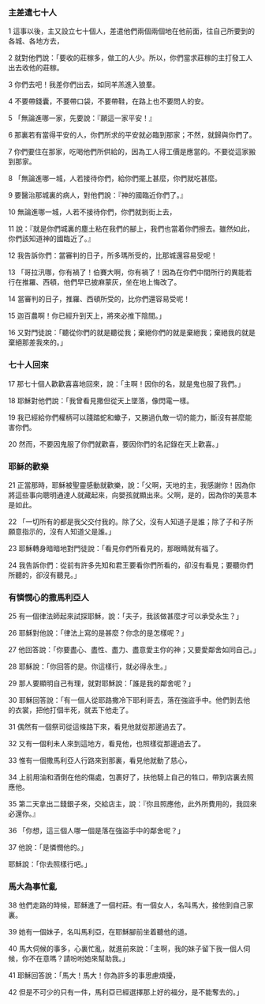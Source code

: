 ### 主差遣七十人

1 這事以後，主又設立七十個人，差遣他們兩個兩個地在他前面，往自己所要到的各城、各地方去， 

2 就對他們說：「要收的莊稼多，做工的人少。所以，你們當求莊稼的主打發工人出去收他的莊稼。 

3 你們去吧！我差你們出去，如同羊羔進入狼羣。 

4 不要帶錢囊，不要帶口袋，不要帶鞋，在路上也不要問人的安。

5 「無論進哪一家，先要說：『願這一家平安！』 

6 那裏若有當得平安的人，你們所求的平安就必臨到那家；不然，就歸與你們了。 

7 你們要住在那家，吃喝他們所供給的，因為工人得工價是應當的。不要從這家搬到那家。

8 「無論進哪一城，人若接待你們，給你們擺上甚麼，你們就吃甚麼。 

9 要醫治那城裏的病人，對他們說：『神的國臨近你們了。』 

10 無論進哪一城，人若不接待你們，你們就到街上去， 

11 說：『就是你們城裏的塵土粘在我們的腳上，我們也當着你們擦去。雖然如此，你們該知道神的國臨近了。』 

12 我告訴你們：當審判的日子，所多瑪所受的，比那城還容易受呢！

13 「哥拉汛哪，你有禍了！伯賽大啊，你有禍了！因為在你們中間所行的異能若行在推羅、西頓，他們早已披麻蒙灰，坐在地上悔改了。 

14 當審判的日子，推羅、西頓所受的，比你們還容易受呢！ 

15 迦百農啊！你已經升到天上，將來必推下陰間。」

16 又對門徒說：「聽從你們的就是聽從我；棄絕你們的就是棄絕我；棄絕我的就是棄絕那差我來的。」

### 七十人回來

17 那七十個人歡歡喜喜地回來，說：「主啊！因你的名，就是鬼也服了我們。」

18 耶穌對他們說：「我曾看見撒但從天上墜落，像閃電一樣。 

19 我已經給你們權柄可以踐踏蛇和蠍子，又勝過仇敵一切的能力，斷沒有甚麼能害你們。 

20 然而，不要因鬼服了你們就歡喜，要因你們的名記錄在天上歡喜。」

### 耶穌的歡樂

21 正當那時，耶穌被聖靈感動就歡樂，說：「父啊，天地的主，我感謝你！因為你將這些事向聰明通達人就藏起來，向嬰孩就顯出來。父啊，是的，因為你的美意本是如此。

22 「一切所有的都是我父交付我的。除了父，沒有人知道子是誰；除了子和子所願意指示的，沒有人知道父是誰。」

23 耶穌轉身暗暗地對門徒說：「看見你們所看見的，那眼睛就有福了。 

24 我告訴你們：從前有許多先知和君王要看你們所看的，卻沒有看見；要聽你們所聽的，卻沒有聽見。」

### 有憐憫心的撒馬利亞人

25 有一個律法師起來試探耶穌，說：「夫子，我該做甚麼才可以承受永生？」

26 耶穌對他說：「律法上寫的是甚麼？你念的是怎樣呢？」

27 他回答說：「你要盡心、盡性、盡力、盡意愛主你的神；又要愛鄰舍如同自己。」

28 耶穌說：「你回答的是。你這樣行，就必得永生。」

29 那人要顯明自己有理，就對耶穌說：「誰是我的鄰舍呢？」

30 耶穌回答說：「有一個人從耶路撒冷下耶利哥去，落在強盜手中。他們剝去他的衣裳，把他打個半死，就丟下他走了。 

31 偶然有一個祭司從這條路下來，看見他就從那邊過去了。 

32 又有一個利未人來到這地方，看見他，也照樣從那邊過去了。 

33 惟有一個撒馬利亞人行路來到那裏，看見他就動了慈心， 

34 上前用油和酒倒在他的傷處，包裹好了，扶他騎上自己的牲口，帶到店裏去照應他。 

35 第二天拿出二錢銀子來，交給店主，說：『你且照應他，此外所費用的，我回來必還你。』

36 「你想，這三個人哪一個是落在強盜手中的鄰舍呢？」

37 他說：「是憐憫他的。」

耶穌說：「你去照樣行吧。」

### 馬大為事忙亂

38 他們走路的時候，耶穌進了一個村莊。有一個女人，名叫馬大，接他到自己家裏。 

39 她有一個妹子，名叫馬利亞，在耶穌腳前坐着聽他的道。 

40 馬大伺候的事多，心裏忙亂，就進前來說：「主啊，我的妹子留下我一個人伺候，你不在意嗎？請吩咐她來幫助我。」

41 耶穌回答說：「馬大！馬大！你為許多的事思慮煩擾， 

42 但是不可少的只有一件，馬利亞已經選擇那上好的福分，是不能奪去的。」
